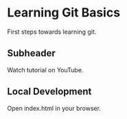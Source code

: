 # Learning Git Basics

First steps towards learning git.

## Subheader

Watch tutorial on YouTube.

## Local Development

Open index.html in your browser.
